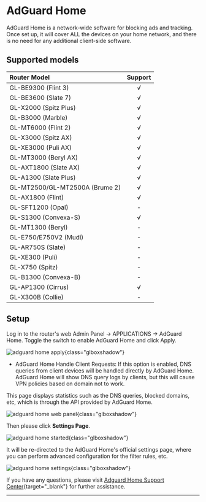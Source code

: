 # AdGuard Home

AdGuard Home is a network-wide software for blocking ads and tracking. Once set up, it will cover ALL the devices on your home network, and there is no need for any additional client-side software. 

## Supported models

| Router Model                   | Support   |
| :----------------------------- | :-------: |
| GL-BE9300 (Flint 3)            | √         |
| GL-BE3600 (Slate 7)            | √         |
| GL-X2000 (Spitz Plus)          | √         |
| GL-B3000 (Marble)              | √         |
| GL-MT6000 (Flint 2)            | √         |
| GL-X3000 (Spitz AX)            | √         |
| GL-XE3000 (Puli AX)            | √         |
| GL-MT3000 (Beryl AX)           | √         |
| GL-AXT1800 (Slate AX)          | √         |
| GL-A1300 (Slate Plus)          | √         |
| GL-MT2500/GL-MT2500A (Brume 2) | √         |
| GL-AX1800 (Flint)              | √         |
| GL-SFT1200 (Opal)              | -         |
| GL-S1300 (Convexa-S)           | √         |
| GL-MT1300 (Beryl)              | -         |
| GL-E750/E750V2 (Mudi)          | -         |
| GL-AR750S (Slate)              | -         |
| GL-XE300 (Puli)                | -         |
| GL-X750 (Spitz)                | -         |
| GL-B1300 (Convexa-B)           | -         |
| GL-AP1300 (Cirrus)             | √         |
| GL-X300B (Collie)              | -         |

## Setup

Log in to the router's web Admin Panel -> APPLICATIONS -> AdGuard Home. Toggle the switch to enable AdGuard Home and click Apply. 

![adguard home apply](https://static.gl-inet.com/docs/router/en/4/interface_guide/adguard_home/apply.png){class="glboxshadow"}

- AdGuard Home Handle Client Requests: If this option is enabled, DNS queries from client devices will be handled directly by AdGuard Home. AdGuard Home will show DNS query logs by clients, but this will cause VPN policies based on domain not to work.

This page displays statistics such as the DNS queries, blocked domains, etc, which is through the API provided by AdGuard Home. 

![adguard home web panel](https://static.gl-inet.com/docs/router/en/4/interface_guide/adguard_home/adguardhome_web_panel.png){class="glboxshadow"}

Then please click **Settings Page**.

![adguard home started](https://static.gl-inet.com/docs/router/en/4/interface_guide/adguard_home/settings_page.png){class="glboxshadow"}

It will be re-directed to the AdGuard Home's official settings page, where you can perform advanced configuration for the filter rules, etc.

![adguard home settings](https://static.gl-inet.com/docs/router/en/4/interface_guide/adguard_home/adguardhome_dashboard.png){class="glboxshadow"}

If you have any questions, please visit [Adguard Home Support Center](https://adguard.com/en/support.html){target="_blank"} for further assistance.

---